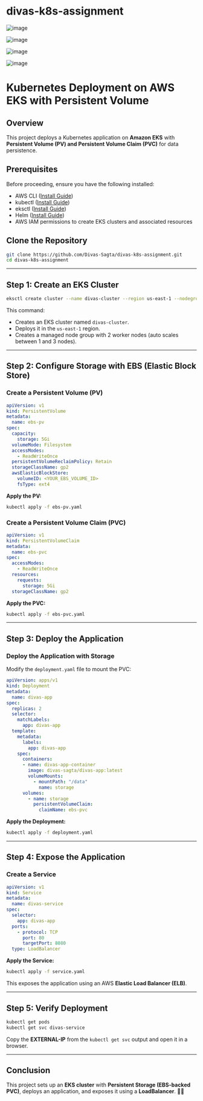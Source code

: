 # divas-k8s-assignment

![image](https://github.com/user-attachments/assets/7ddbd800-ae50-4a95-adc7-c567d2392ec0)

![image](https://github.com/user-attachments/assets/da68ff25-7cbe-4137-a300-d1d861aae7f4)

![image](https://github.com/user-attachments/assets/e393f30a-cb67-43c1-a39e-492431d163cf)

![image](https://github.com/user-attachments/assets/4729c91d-14c4-476a-8ed1-0d4373ad82ab)



# Kubernetes Deployment on AWS EKS with Persistent Volume

## Overview
This project deploys a Kubernetes application on **Amazon EKS** with **Persistent Volume (PV) and Persistent Volume Claim (PVC)** for data persistence.

## Prerequisites
Before proceeding, ensure you have the following installed:

- AWS CLI ([Install Guide](https://docs.aws.amazon.com/cli/latest/userguide/install-cliv2.html))
- kubectl ([Install Guide](https://kubernetes.io/docs/tasks/tools/install-kubectl/))
- eksctl ([Install Guide](https://eksctl.io/introduction/installation/))
- Helm ([Install Guide](https://helm.sh/docs/intro/install/))
- AWS IAM permissions to create EKS clusters and associated resources

## Clone the Repository
```sh
git clone https://github.com/Divas-Sagta/divas-k8s-assignment.git
cd divas-k8s-assignment
```

---

## Step 1: Create an EKS Cluster
```sh
eksctl create cluster --name divas-cluster --region us-east-1 --nodegroup-name divas-node-group --nodes 2 --nodes-min 1 --nodes-max 3 --managed
```
This command:
- Creates an EKS cluster named `divas-cluster`.
- Deploys it in the `us-east-1` region.
- Creates a managed node group with 2 worker nodes (auto scales between 1 and 3 nodes).

---

## Step 2: Configure Storage with EBS (Elastic Block Store)

### Create a Persistent Volume (PV)
```yaml
apiVersion: v1
kind: PersistentVolume
metadata:
  name: ebs-pv
spec:
  capacity:
    storage: 5Gi
  volumeMode: Filesystem
  accessModes:
    - ReadWriteOnce
  persistentVolumeReclaimPolicy: Retain
  storageClassName: gp2
  awsElasticBlockStore:
    volumeID: <YOUR_EBS_VOLUME_ID>
    fsType: ext4
```
**Apply the PV:**
```sh
kubectl apply -f ebs-pv.yaml
```

### Create a Persistent Volume Claim (PVC)
```yaml
apiVersion: v1
kind: PersistentVolumeClaim
metadata:
  name: ebs-pvc
spec:
  accessModes:
    - ReadWriteOnce
  resources:
    requests:
      storage: 5Gi
  storageClassName: gp2
```
**Apply the PVC:**
```sh
kubectl apply -f ebs-pvc.yaml
```

---

## Step 3: Deploy the Application

### Deploy the Application with Storage
Modify the `deployment.yaml` file to mount the PVC:
```yaml
apiVersion: apps/v1
kind: Deployment
metadata:
  name: divas-app
spec:
  replicas: 2
  selector:
    matchLabels:
      app: divas-app
  template:
    metadata:
      labels:
        app: divas-app
    spec:
      containers:
      - name: divas-app-container
        image: divas-sagta/divas-app:latest
        volumeMounts:
          - mountPath: "/data"
            name: storage
      volumes:
        - name: storage
          persistentVolumeClaim:
            claimName: ebs-pvc
```
**Apply the Deployment:**
```sh
kubectl apply -f deployment.yaml
```

---

## Step 4: Expose the Application

### Create a Service
```yaml
apiVersion: v1
kind: Service
metadata:
  name: divas-service
spec:
  selector:
    app: divas-app
  ports:
    - protocol: TCP
      port: 80
      targetPort: 8080
  type: LoadBalancer
```
**Apply the Service:**
```sh
kubectl apply -f service.yaml
```
This exposes the application using an AWS **Elastic Load Balancer (ELB)**.

---

## Step 5: Verify Deployment
```sh
kubectl get pods
kubectl get svc divas-service
```
Copy the **EXTERNAL-IP** from the `kubectl get svc` output and open it in a browser.

---

## Conclusion
This project sets up an **EKS cluster** with **Persistent Storage (EBS-backed PVC)**, deploys an application, and exposes it using a **LoadBalancer**. 🎯🚀



